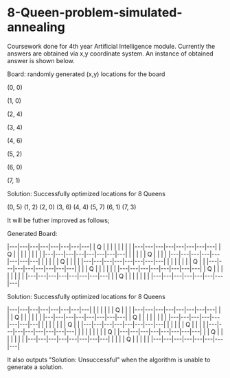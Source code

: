 # 8-Queen-problem-simulated-annealing
Coursework done for 4th year Artificial Intelligence module.
Currently the answers are obtained via x,y coordinate system. An instance of obtained answer is shown below.


Board: randomly generated (x,y) locations for the board

(0, 0)

(1, 0)

(2, 4)

(3, 4)

(4, 6)

(5, 2)

(6, 0)

(7, 1)


Solution: Successfully optimized locations for 8 Queens

(0, 5)
(1, 2)
(2, 0)
(3, 6)
(4, 4)
(5, 7)
(6, 1)
(7, 3)


It will be futher improved as follows;

Generated Board:

|---|---|---|---|---|---|---|---|
| Q |   |   |   |   |   |   |   |
|---|---|---|---|---|---|---|---|
| Q |   |   |   |   |   |   |   |
|---|---|---|---|---|---|---|---|
|   |   |   |   | Q |   |   |   |
|---|---|---|---|---|---|---|---|
|   |   |   |   | Q |   |   |   |
|---|---|---|---|---|---|---|---|
|   |   |   |   |   |   | Q |   |
|---|---|---|---|---|---|---|---|
|   |   | Q |   |   |   |   |   |
|---|---|---|---|---|---|---|---|
| Q |   |   |   |   |   |   |   |
|---|---|---|---|---|---|---|---|
|   | Q |   |   |   |   |   |   |
|---|---|---|---|---|---|---|---|

Solution: Successfully optimized locations for 8 Queens

|---|---|---|---|---|---|---|---|
|   |   |   |   |   | Q |   |   |
|---|---|---|---|---|---|---|---|
|   |   | Q |   |   |   |   |   |
|---|---|---|---|---|---|---|---|
| Q |   |   |   |   |   |   |   |
|---|---|---|---|---|---|---|---|
|   |   |   |   |   |   | Q |   |
|---|---|---|---|---|---|---|---|
|   |   |   |   | Q |   |   |   |
|---|---|---|---|---|---|---|---|
|   |   |   |   |   |   |   | Q |
|---|---|---|---|---|---|---|---|
|   | Q |   |   |   |   |   |   |
|---|---|---|---|---|---|---|---|
|   |   |   | Q |   |   |   |   |
|---|---|---|---|---|---|---|---|

It also outputs "Solution: Unsuccessful" when the algorithm is unable to generate a solution.
